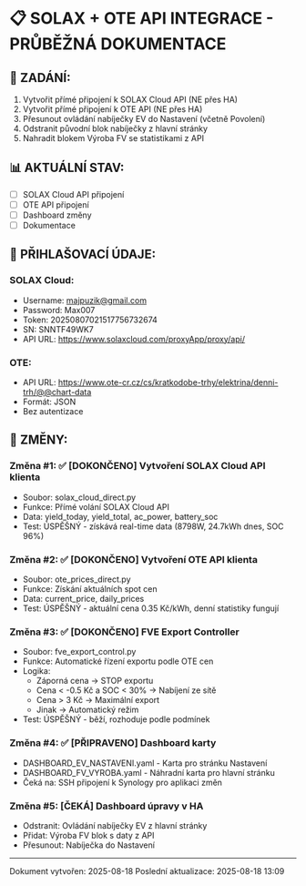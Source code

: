 # 📋 SOLAX + OTE API INTEGRACE - PRŮBĚŽNÁ DOKUMENTACE

## 🎯 ZADÁNÍ:
1. Vytvořit přímé připojení k SOLAX Cloud API (NE přes HA)
2. Vytvořit přímé připojení k OTE API (NE přes HA)
3. Přesunout ovládání nabíječky EV do Nastavení (včetně Povolení)
4. Odstranit původní blok nabíječky z hlavní stránky
5. Nahradit blokem Výroba FV se statistikami z API

## 📊 AKTUÁLNÍ STAV:
- [ ] SOLAX Cloud API připojení
- [ ] OTE API připojení  
- [ ] Dashboard změny
- [ ] Dokumentace

## 🔑 PŘIHLAŠOVACÍ ÚDAJE:

### SOLAX Cloud:
- Username: majpuzik@gmail.com
- Password: Max007
- Token: 20250807021517756732674
- SN: SNNTF49WK7
- API URL: https://www.solaxcloud.com/proxyApp/proxy/api/

### OTE:
- API URL: https://www.ote-cr.cz/cs/kratkodobe-trhy/elektrina/denni-trh/@@chart-data
- Formát: JSON
- Bez autentizace

## 📝 ZMĚNY:

### Změna #1: ✅ [DOKONČENO] Vytvoření SOLAX Cloud API klienta
- Soubor: solax_cloud_direct.py
- Funkce: Přímé volání SOLAX Cloud API
- Data: yield_today, yield_total, ac_power, battery_soc
- Test: ÚSPĚŠNÝ - získává real-time data (8798W, 24.7kWh dnes, SOC 96%)

### Změna #2: ✅ [DOKONČENO] Vytvoření OTE API klienta
- Soubor: ote_prices_direct.py
- Funkce: Získání aktuálních spot cen
- Data: current_price, daily_prices
- Test: ÚSPĚŠNÝ - aktuální cena 0.35 Kč/kWh, denní statistiky fungují

### Změna #3: ✅ [DOKONČENO] FVE Export Controller
- Soubor: fve_export_control.py
- Funkce: Automatické řízení exportu podle OTE cen
- Logika:
  - Záporná cena → STOP exportu
  - Cena < -0.5 Kč a SOC < 30% → Nabíjení ze sítě
  - Cena > 3 Kč → Maximální export
  - Jinak → Automatický režim
- Test: ÚSPĚŠNÝ - běží, rozhoduje podle podmínek

### Změna #4: ✅ [PŘIPRAVENO] Dashboard karty
- DASHBOARD_EV_NASTAVENI.yaml - Karta pro stránku Nastavení
- DASHBOARD_FV_VYROBA.yaml - Náhradní karta pro hlavní stránku
- Čeká na: SSH připojení k Synology pro aplikaci změn

### Změna #5: [ČEKÁ] Dashboard úpravy v HA
- Odstranit: Ovládání nabíječky EV z hlavní stránky
- Přidat: Výroba FV blok s daty z API
- Přesunout: Nabíječka do Nastavení

---
Dokument vytvořen: 2025-08-18
Poslední aktualizace: 2025-08-18 13:09